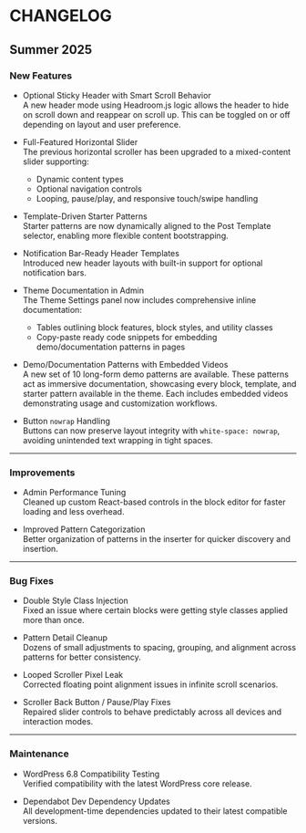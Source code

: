 # CHANGELOG

## Summer 2025

### New Features

- Optional Sticky Header with Smart Scroll Behavior  
  A new header mode using Headroom.js logic allows the header to hide on scroll down and reappear on scroll up. This can be toggled on or off depending on layout and user preference.

- Full-Featured Horizontal Slider  
  The previous horizontal scroller has been upgraded to a mixed-content slider supporting:
  - Dynamic content types
  - Optional navigation controls
  - Looping, pause/play, and responsive touch/swipe handling

- Template-Driven Starter Patterns  
  Starter patterns are now dynamically aligned to the Post Template selector, enabling more flexible content bootstrapping.

- Notification Bar-Ready Header Templates  
  Introduced new header layouts with built-in support for optional notification bars.

- Theme Documentation in Admin  
  The Theme Settings panel now includes comprehensive inline documentation:
  - Tables outlining block features, block styles, and utility classes
  - Copy-paste ready code snippets for embedding demo/documentation patterns in pages

- Demo/Documentation Patterns with Embedded Videos  
  A new set of 10 long-form demo patterns are available. These patterns act as immersive documentation, showcasing every block, template, and starter pattern available in the theme. Each includes embedded videos demonstrating usage and customization workflows.

- Button `nowrap` Handling  
  Buttons can now preserve layout integrity with `white-space: nowrap`, avoiding unintended text wrapping in tight spaces.

---

### Improvements

- Admin Performance Tuning  
  Cleaned up custom React-based controls in the block editor for faster loading and less overhead.

- Improved Pattern Categorization  
  Better organization of patterns in the inserter for quicker discovery and insertion.

---

### Bug Fixes

- Double Style Class Injection  
  Fixed an issue where certain blocks were getting style classes applied more than once.

- Pattern Detail Cleanup  
  Dozens of small adjustments to spacing, grouping, and alignment across patterns for better consistency.

- Looped Scroller Pixel Leak  
  Corrected floating point alignment issues in infinite scroll scenarios.

- Scroller Back Button / Pause/Play Fixes  
  Repaired slider controls to behave predictably across all devices and interaction modes.

---

### Maintenance

- WordPress 6.8 Compatibility Testing  
  Verified compatibility with the latest WordPress core release.

- Dependabot Dev Dependency Updates  
  All development-time dependencies updated to their latest compatible versions.